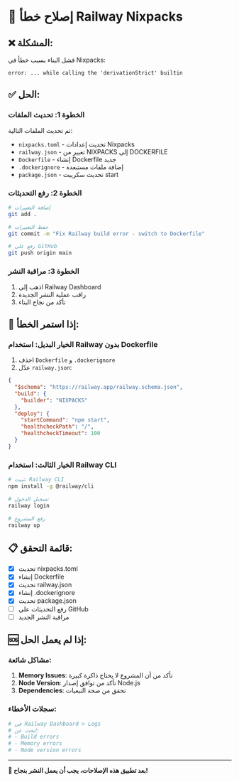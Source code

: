 # 🔧 إصلاح خطأ Railway Nixpacks

## ❌ المشكلة:
فشل البناء بسبب خطأ في Nixpacks:
```
error: ... while calling the 'derivationStrict' builtin
```

## ✅ الحل:

### **الخطوة 1: تحديث الملفات**
تم تحديث الملفات التالية:
- `nixpacks.toml` - تحديث إعدادات Nixpacks
- `railway.json` - تغيير من NIXPACKS إلى DOCKERFILE
- `Dockerfile` - إنشاء Dockerfile جديد
- `.dockerignore` - إضافة ملفات مستبعدة
- `package.json` - تحديث سكريبت start

### **الخطوة 2: رفع التحديثات**
```bash
# إضافة التغييرات
git add .

# حفظ التغييرات
git commit -m "Fix Railway build error - switch to Dockerfile"

# رفع على GitHub
git push origin main
```

### **الخطوة 3: مراقبة النشر**
1. اذهب إلى Railway Dashboard
2. راقب عملية النشر الجديدة
3. تأكد من نجاح البناء

## 🔄 **إذا استمر الخطأ:**

### **الخيار البديل: استخدام Railway بدون Dockerfile**
1. احذف `Dockerfile` و `.dockerignore`
2. عدّل `railway.json`:
```json
{
  "$schema": "https://railway.app/railway.schema.json",
  "build": {
    "builder": "NIXPACKS"
  },
  "deploy": {
    "startCommand": "npm start",
    "healthcheckPath": "/",
    "healthcheckTimeout": 100
  }
}
```

### **الخيار الثالث: استخدام Railway CLI**
```bash
# تثبيت Railway CLI
npm install -g @railway/cli

# تسجيل الدخول
railway login

# رفع المشروع
railway up
```

## 📋 **قائمة التحقق:**

- [x] تحديث nixpacks.toml
- [x] إنشاء Dockerfile
- [x] تحديث railway.json
- [x] إنشاء .dockerignore
- [x] تحديث package.json
- [ ] رفع التحديثات على GitHub
- [ ] مراقبة النشر الجديد

## 🆘 **إذا لم يعمل الحل:**

### **مشاكل شائعة:**
1. **Memory Issues**: تأكد من أن المشروع لا يحتاج ذاكرة كبيرة
2. **Node Version**: تأكد من توافق إصدار Node.js
3. **Dependencies**: تحقق من صحة التبعيات

### **سجلات الأخطاء:**
```bash
# في Railway Dashboard > Logs
# ابحث عن:
# - Build errors
# - Memory errors
# - Node version errors
```

---

**🎯 بعد تطبيق هذه الإصلاحات، يجب أن يعمل النشر بنجاح!** 